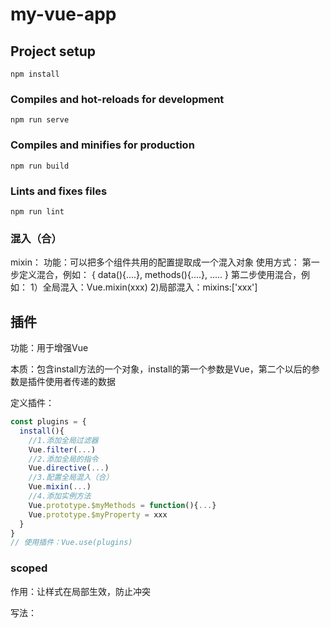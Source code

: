 # my-vue-app

## Project setup
```
npm install
```

### Compiles and hot-reloads for development
```
npm run serve
```

### Compiles and minifies for production
```
npm run build
```

### Lints and fixes files
```
npm run lint
```

### 混入（合）

mixin：
    功能：可以把多个组件共用的配置提取成一个混入对象
       使用方式：
          第一步定义混合，例如：
            {
               data(){....},
               methods(){....},
               .....
             }
          第二步使用混合，例如：
            1）全局混入：Vue.mixin(xxx)
            2)局部混入：mixins:['xxx']

##  插件

功能：用于增强Vue

本质：包含install方法的一个对象，install的第一个参数是Vue，第二个以后的参数是插件使用者传递的数据

定义插件：

```javascript
const plugins = {
  install(){
    //1.添加全局过滤器
    Vue.filter(...)
    //2.添加全局的指令
    Vue.directive(...)
    //3.配置全局混入（合）
    Vue.mixin(...)
    //4.添加实例方法
    Vue.prototype.$myMethods = function(){...}
    Vue.prototype.$myProperty = xxx
  }
}
// 使用插件：Vue.use(plugins)
```

### scoped

作用：让样式在局部生效，防止冲突

写法：<style scoped>

### webStorage

1. 存储大小一般在5M左右，不同浏览器不一样
2. 浏览器听过window.sessionStorage跟window.localStorage属性来实现本地存储机制
3. 相关API：

```javascript
// 该方法接受一个键值作为参数，会把键值对添加到存储中，如果键名存在则更新其对应的值
xxxxStroage.setItem('key','value')
// 键名作为参数，返回键名对应的键值
xxxxStorage.getItem('key')
// 键名作为参数，删除键值对
xxxxStorage.removeItem('key')
// 清空存储中的所有数据
xxxxStorage.clear()

```

4. 备注：

   1）SessionStroage存储的内容会随着浏览器窗口关闭而消失

   2）LocalStorage存储的内容需要手动清除才会消失

   3）xxxxStorage.getItem(xxx)如果对应的value获取不到，那么getitem的返回值为null

   4）JSON.parse(null)的结果依然是null

### 组件的自定义事件

1. 一种组件间通信的方式，适用于：子组件 ===> 父组件
2. 适用场景：A是父组件，B是子组件，B想给A传数据，那么就要在A中给B绑定自定义事件（事件的回调在A中）
3. 绑定自定义事件：

   1）第一种方式，在父组件中：<Demo @showHailee="test"/> 或 <Demo v-on:showHailee="test"/>

   2）第二种方式，在父组件中：

```javascript
<Demo ref="demo"/>
.....
methods:{
  test(){
    console.log("I'm the test")
  }
}
mounted(){
  this.$refs.demo.$on('showHailee',this.test)
}
```

4. 触发自定义事件：this.$emit('showHailee'，数据)
5. 解绑自定义事件：this.$off('showHailee')
6. 组件上可以绑定原生DOM事件，需要使用native修饰符
7. 注意：通过this.$refs.xxx.$on('showHailee',回调)绑定自定义事件时，回调要么配置在methods中，要么使用箭头函数，否则this指向会出问题！

### 全局事件总线（GlobalEventBus）

1. 一种组件间通信的方式，适用于任意组件间通信
2. 安装全局事件总线：

```javascript
new Vue({
  ....
  beforeCreated(){
    Vue.prototype.$bus = this //安装全局事件总线，$bus就是当前应用的vm
  }
  ....
})
```

3. 使用事件总线：

​	1）接收数据：A组件想接收数据，则在A组件中给$bus绑定自定义事件，事件的回调留在A组件自身

```javascript
methods(){
  demo(data){......}
}
....
mounted(){
  this.$bus.$on('xxx',this.demo)
}
```

​    2）提供数据：this.$bus.$emit('xxx',数据)

4. 最好在beforeDestory钩子中，用$off去解绑当前组件所用到的事件

### 消息订阅与发布

1. 一种组件间通信的方式，适用于任意组件间通信
2. 使用步骤：

   1）安装pubsub：npm i pubsub-js

   2）引入：import pubsub from 'pubsub-js'

3. 接收数据：A组件想接收数据，则在A组件中订阅消息，订阅的回调留在A组件中

```javascript
methods(){
  demo(data){......}
}
......
mounted(){
  this.pid = pubsub.subscribe('xxx',this.demo)//订阅消息
}
```

4. 提供数据：pubsub.publish('xxx',数据)
5. 最好在beforeDestroy钩子中，用PubSub.unscribe(pid)去取消订阅

### nextTick

1. 语法：this.$nextTick(回调函数)
2. 作用：在下一次DOM更新结束后执行其指定回调
3. 什么时候用：当改变数据后，要基于更新后的新DOM进行某些操作时，要在nextTick所指定的回调函数中执行
